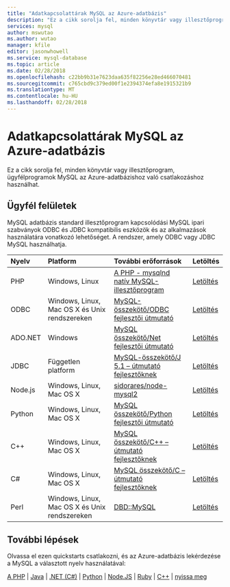 ```yaml
---
title: "Adatkapcsolattárak MySQL az Azure-adatbázis"
description: "Ez a cikk sorolja fel, minden könyvtár vagy illesztőprogram, ügyfélprogramok MySQL az Azure-adatbázishoz való csatlakozáshoz használhat."
services: mysql
author: mswutao
ms.author: wutao
manager: kfile
editor: jasonwhowell
ms.service: mysql-database
ms.topic: article
ms.date: 02/28/2018
ms.openlocfilehash: c22bb9b31e7623daa635f82256e28ed466070481
ms.sourcegitcommit: c765cbd9c379ed00f1e2394374efa8e1915321b9
ms.translationtype: MT
ms.contentlocale: hu-HU
ms.lasthandoff: 02/28/2018
---
```

# <a name="connection-libraries-for-azure-database-for-mysql"></a>Adatkapcsolattárak MySQL az Azure-adatbázis
Ez a cikk sorolja fel, minden könyvtár vagy illesztőprogram, ügyfélprogramok MySQL az Azure-adatbázishoz való csatlakozáshoz használhat.

## <a name="client-interfaces"></a>Ügyfél felületek
MySQL adatbázis standard illesztőprogram kapcsolódási MySQL ipari szabványok ODBC és JDBC kompatibilis eszközök és az alkalmazások használatára vonatkozó lehetőséget. A rendszer, amely ODBC vagy JDBC MySQL használhatja.

| **Nyelv** | **Platform** | **További erőforrások** | **Letöltés** |
| :----------- | :------------| :-----------------------| :------------|
| PHP | Windows, Linux | [A PHP - mysqlnd natív MySQL-illesztőprogram](https://dev.mysql.com/downloads/connector/php-mysqlnd/) | [Letöltés](http://php.net/downloads.php) |
| ODBC | Windows, Linux, Mac OS X és Unix rendszereken | [MySQL-összekötő/ODBC fejlesztői útmutató](https://dev.mysql.com/doc/connector-odbc/en/) | [Letöltés](https://dev.mysql.com/downloads/connector/odbc/) |
| ADO.NET | Windows | [MySQL összekötő/Net fejlesztői útmutató](https://dev.mysql.com/doc/connector-net/en/) | [Letöltés](https://dev.mysql.com/downloads/connector/net/) |
| JDBC | Független platform | [MySQL-összekötő/J 5.1 – útmutató fejlesztőknek](https://dev.mysql.com/doc/connector-j/5.1/en/) | [Letöltés](https://dev.mysql.com/downloads/connector/j/) |
| Node.js | Windows, Linux, Mac OS X | [sidorares/node-mysql2](https://github.com/sidorares/node-mysql2/tree/master/documentation) | [Letöltés](https://github.com/sidorares/node-mysql2) |
| Python | Windows, Linux, Mac OS X | [MySQL összekötő/Python fejlesztői útmutató](https://dev.mysql.com/doc/connector-python/en/) | [Letöltés](https://dev.mysql.com/downloads/connector/python/) |
| C++ | Windows, Linux, Mac OS X | [MySQL összekötő/C++ – útmutató fejlesztőknek](https://dev.mysql.com/doc/connector-cpp/en/) | [Letöltés](https://dev.mysql.com/downloads/connector/python/) |
| C# | Windows, Linux, Mac OS X | [MySQL összekötő/C – útmutató fejlesztőknek](https://dev.mysql.com/doc/connector-c/en/) | [Letöltés](https://dev.mysql.com/downloads/connector/c/)
| Perl | Windows, Linux, Mac OS X és Unix rendszereken | [DBD::MySQL](https://metacpan.org/pod/DBD::mysql) | [Letöltés](https://metacpan.org/pod/DBD::mysql) |


## <a name="next-steps"></a>További lépések
Olvassa el ezen quickstarts csatlakozni, és az Azure-adatbázis lekérdezése a MySQL a választott nyelv használatával:

[A PHP](./connect-php.md) | [Java](./connect-java.md) |  [.NET (C#)](./connect-csharp.md) | [Python](./connect-python.md) | [Node.JS](./connect-nodejs.md)  |  [Ruby](./connect-ruby.md) | [C++](connect-cpp.md) | [nyissa meg](./connect-go.md)

